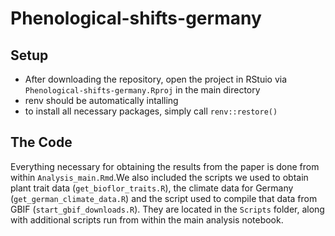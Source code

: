 # Phenological-shifts-germany

## Setup

* After downloading the repository, open the project in RStuio via ``Phenological-shifts-germany.Rproj`` in the main directory
* renv should be automatically intalling
* to install all necessary packages, simply call ``renv::restore() ``

## The Code

Everything necessary for obtaining the results from the paper is done from within ``Analysis_main.Rmd``.We also included the scripts we used to obtain plant trait data (``get_bioflor_traits.R``), the climate data for Germany (``get_german_climate_data.R``) and the script used to compile that data from GBIF (``start_gbif_downloads.R``). They are located in the ``Scripts`` folder, along with additional scripts run from within the main analysis notebook.

